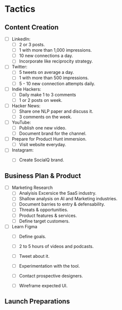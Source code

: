 # Tactics

## Content Creation
- [ ] LinkedIn: 
    - [ ] 2 or 3 posts.
    - [ ] 1 with more than 1,000 impressions.
    - [ ] 10 new connections a day.
    - [ ] Incorporate like reciprocity strategy.

- [ ] Twitter: 
    - [ ] 5 tweets on average a day.
    - [ ] 1 with more than 500 impressions.
    - [ ] 5 - 10 new connection attempts daily.

- [ ] Indie Hackers: 
    - [ ] Daily make 1 to 3 comments
    - [ ] 1 or 2 posts on week.

- [ ] Hacker News: 
    - [ ] Share one NLP paper and discuss it.
    - [ ] 3 comments on the week.

- [ ] YouTube:
    - [ ] Publish one new video.
    - [ ] Document brand for the channel.

- [ ] Prepare for Product Hunt immersion.
    - [ ] Visit website everyday.

- [ ] Instagram:
    - [ ] Create SocialQ brand.


## Business Plan & Product
- [ ] Marketing Research
    - [ ] Analyisis Excersice the SaaS industry.
    - [ ] Shallow analysis on AI and Marketing industries.
    - [ ] Document barries to entry & defensability.
    - [ ] Threats & opportunities.
    - [ ] Product features & services.
    - [ ] Define target customers.

- [ ] Learn Figma
    - [ ] Define goals.
    - [ ] 2 to 5 hours of videos and podcasts.
    - [ ] Tweet about it.
    - [ ] Experimentation with the tool.
    - [ ] Contact prospective designers.
    - [ ] Wireframe expected UI.


## Launch Preparations

